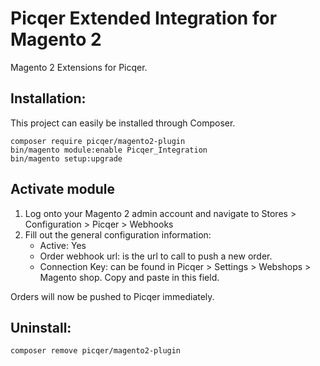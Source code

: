 # Picqer Extended Integration for Magento 2
Magento 2 Extensions for Picqer.

## Installation:
This project can easily be installed through Composer.

```
composer require picqer/magento2-plugin
bin/magento module:enable Picqer_Integration
bin/magento setup:upgrade
```

## Activate module
1. Log onto your Magento 2 admin account and navigate to Stores > Configuration > Picqer > Webhooks
2. Fill out the general configuration information:
    + Active: Yes
    + Order webhook url: is the url to call to push a new order.
    + Connection Key: can be found in Picqer > Settings > Webshops > Magento shop. Copy and paste in this field.

Orders will now be pushed to Picqer immediately.

## Uninstall:

```
composer remove picqer/magento2-plugin
```
